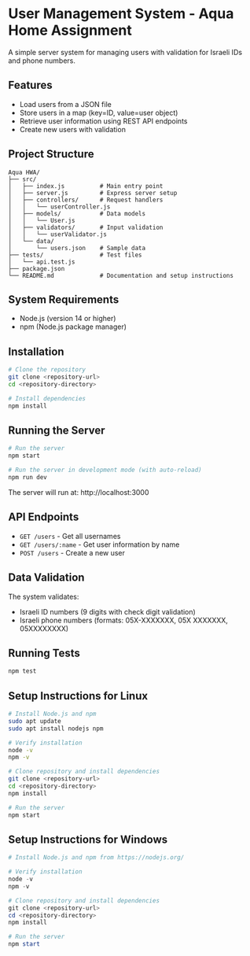 # User Management System - Aqua Home Assignment

A simple server system for managing users with validation for Israeli IDs and phone numbers.

## Features

- Load users from a JSON file
- Store users in a map (key=ID, value=user object)
- Retrieve user information using REST API endpoints
- Create new users with validation

## Project Structure

```
Aqua HWA/
├── src/
│   ├── index.js          # Main entry point
│   ├── server.js         # Express server setup
│   ├── controllers/      # Request handlers
│   │   └── userController.js
│   ├── models/           # Data models
│   │   └── User.js
│   ├── validators/       # Input validation
│   │   └── userValidator.js
│   └── data/
│       └── users.json    # Sample data
├── tests/                # Test files
│   └── api.test.js
├── package.json
└── README.md             # Documentation and setup instructions
```

## System Requirements

- Node.js (version 14 or higher)
- npm (Node.js package manager)

## Installation

```bash
# Clone the repository
git clone <repository-url>
cd <repository-directory>

# Install dependencies
npm install
```

## Running the Server

```bash
# Run the server
npm start

# Run the server in development mode (with auto-reload)
npm run dev
```

The server will run at: http://localhost:3000

## API Endpoints

- `GET /users` - Get all usernames
- `GET /users/:name` - Get user information by name
- `POST /users` - Create a new user

## Data Validation

The system validates:
- Israeli ID numbers (9 digits with check digit validation)
- Israeli phone numbers (formats: 05X-XXXXXXX, 05X XXXXXXX, 05XXXXXXXX)

## Running Tests

```bash
npm test
```

## Setup Instructions for Linux

```bash
# Install Node.js and npm
sudo apt update
sudo apt install nodejs npm

# Verify installation
node -v
npm -v

# Clone repository and install dependencies
git clone <repository-url>
cd <repository-directory>
npm install

# Run the server
npm start
```

## Setup Instructions for Windows

```powershell
# Install Node.js and npm from https://nodejs.org/

# Verify installation
node -v
npm -v

# Clone repository and install dependencies
git clone <repository-url>
cd <repository-directory>
npm install

# Run the server
npm start
```